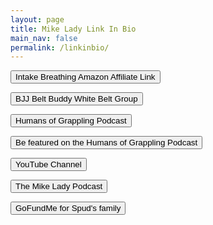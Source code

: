 ```yaml
---
layout: page
title: Mike Lady Link In Bio
main_nav: false
permalink: /linkinbio/
---
```


<button type="button" name="button" class="btn" onclick="location.href='https://amzn.to/4cQdgjP'">Intake Breathing Amazon Affiliate Link</button>

<button type="button" name="button" class="btn" onclick="location.href='https://www.skool.com/get-a-belt-rank-better-1629'">BJJ Belt Buddy White Belt Group</button>

<button type="button" name="button" class="btn" onclick="location.href='https://anchor.fm/humans-of-grappling'">Humans of Grappling Podcast</button>

<button type="button" name="button" class="btn" onclick="location.href='https://calendly.com/mikelady/humans-of-grappling-podcast-recording'">Be featured on the Humans of Grappling Podcast</button>

<button type="button" name="button" class="btn" onclick="location.href='https://www.youtube.com/c/MikeLady'">YouTube Channel</button>

<button type="button" name="button" class="btn" onclick="location.href='/podcast'">The Mike Lady Podcast</button>

<button type="button" name="button" class="btn" onclick="location.href='https://www.gofundme.com/f/help-provide-for-alex-and-charlie'">GoFundMe for Spud's family</button>